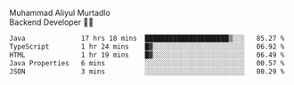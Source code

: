 Muhammad Aliyul Murtadlo
<br>
Backend Developer 👨‍💻
<br>
<!--START_SECTION:waka-->

```txt
Java              17 hrs 18 mins  █████████████████████▒░░░   85.27 %
TypeScript        1 hr 24 mins    █▓░░░░░░░░░░░░░░░░░░░░░░░   06.92 %
HTML              1 hr 19 mins    █▓░░░░░░░░░░░░░░░░░░░░░░░   06.49 %
Java Properties   6 mins          ░░░░░░░░░░░░░░░░░░░░░░░░░   00.57 %
JSON              3 mins          ░░░░░░░░░░░░░░░░░░░░░░░░░   00.29 %
```

<!--END_SECTION:waka-->
